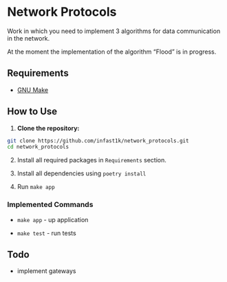 # Network Protocols

Work in which you need to implement 3 algorithms for data communication in the network.

At the moment the implementation of the algorithm “Flood” is in progress.

## Requirements

- [GNU Make](https://www.gnu.org/software/make/)

## How to Use

1. **Clone the repository:**

```bash
git clone https://github.com/infast1k/network_protocols.git
cd network_protocols
```

2. Install all required packages in `Requirements` section.

3. Install all dependencies using `poetry install`

4. Run `make app`


### Implemented Commands

* `make app` - up application

* `make test` - run tests


## Todo
* implement gateways

